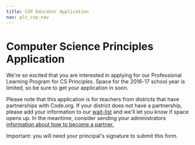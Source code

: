 ```yaml
---
title: CSP Educator Application
nav: plc_csp_nav
---
```


# Computer Science Principles Application  

We're so excited that you are interested in applying for our Professional Learning Program for CS Principles. Space for the 2016-17 school year is limited, so be sure to get your application in soon.

Please note that this application is for teachers from districts that have partnerships with Code.org. If your district does not have a partnership, please add your information to our <a href="https://form.jotform.com/53365196731157" target=_blank>wait-list</a> and we'll let you know if space opens up. In the meantime, consider sending your administrators <a href="https://code.org/educate/districts" target=_blank>information about how to become a partner.</a>

Important: you will need your principal's signature to submit this form.

<script type="text/javascript" src="https://secure.jotformpro.com/jsform/53348108129960"></script>
